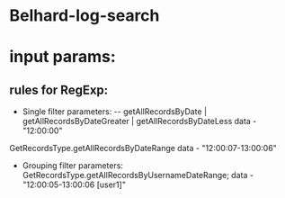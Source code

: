 # Belhard-log-search

input params:
=============
rules for RegExp:
-----------------

- Single filter parameters:
-- getAllRecordsByDate | getAllRecordsByDateGreater | getAllRecordsByDateLess
data - "12:00:00"

GetRecordsType.getAllRecordsByDateRange
data - "12:00:07-13:00:06"

- Grouping filter parameters:
GetRecordsType.getAllRecordsByUsernameDateRange;
data - "12:00:05-13:00:06 [user1]"
